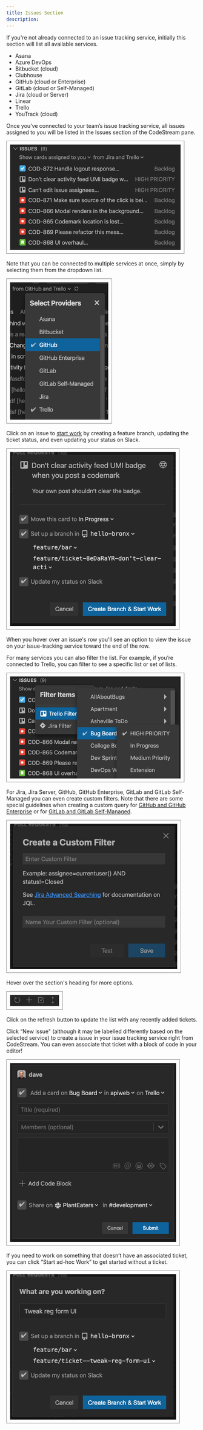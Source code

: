 ```yaml
---
title: Issues Section
description: 
---
```


If you're not already connected to an issue tracking service, initially this
section will list all available services.

* Asana
* Azure DevOps
* Bitbucket (cloud)
* Clubhouse
* GitHub (cloud or Enterprise)
* GitLab (cloud or Self-Managed)
* Jira (cloud or Server)
* Linear
* Trello
* YouTrack (cloud)

Once you’ve connected to your team’s issue tracking service, all issues assigned
to you will be listed in the Issues section of the CodeStream pane.

![Issues Section](../assets/images/IssuesSection.png)

Note that you can be connected to multiple services at once, simply by selecting
them from the dropdown list.

![Select Providers](../assets/images/Tasks-MultipleProviders.png)

Click on an issue to [start work](../workflow/start-work) by creating a feature
branch, updating the ticket status, and even updating your status on Slack.

![Start Work](../assets/images/IssuesStartWork.png)

When you hover over an issue's row you'll see an option to view the issue on
your issue-tracking service toward the end of the row. 

For many services you can also filter the list. For example, if you’re connected
to Trello, you can filter to see a specific list or set of lists. 

![Filter Issues](../assets/images/IssuesFilter.png)

For Jira, Jira Server, GitHub, GitHub Enterprise, GitLab and GitLab Self-Managed you can even create custom
filters. Note that there are some special
guidelines when creating a custom query for [GitHub and GitHub Enterprise](pull-requests-section/#github-custom-queries) or for [GitLab and GitLab Self-Managed](pull-requests-section/#gitlab-custom-queries).

![Customer Filter](../assets/images/IssuesCustomFilter.png)

Hover over the section's heading for more options.

![Issues Header](../assets/images/IssuesSectionHeader.png)

Click on the refresh button to update the list with any recently added tickets.

Click “New issue" (although it may be labelled differently based on the selected
service) to create a issue in your issue tracking service right from CodeStream.
You can even associate that ticket with a block of code in your editor!

![New Card](../assets/images/IssuesNewTrello.png)

If you need to work on something that doesn’t have an associated ticket, you can
click “Start ad-hoc Work” to get started without a ticket.

![Ad-hoc Work](../assets/images/IssuesStartAdHoc.png)
